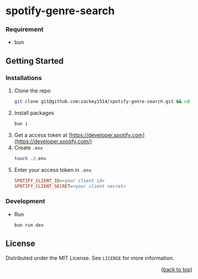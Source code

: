 # spotify-genre-search

### Requirement

- bun

## Getting Started

### Installations

1. Clone the repo
   ```bash
   git clone git@github.com:zackey1514/spotify-genre-search.git && cd spotify-genre-search
   ```
1. Install packages
   ```bash
   bun i
   ```
1. Get a access token at [https://developer.spotify.com](https://developer.spotify.com/)
1. Create `.env`
   ```bash
   touch ./.env
   ```
1. Enter your access token in `.env`
   ```ini
   SPOTIFY_CLIENT_ID=<your client id>
   SPOTIFY_CLIENT_SECRET=<your client secret>
   ```

### Development

- Run
  ```bash
  bun run dev
  ```

## License

Distributed under the MIT License. See `LICENSE` for more information.

<p align="right">(<a href="#readme-top">back to top</a>)</p>
